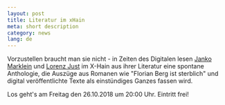 ```yaml
---
layout: post
title: Literatur im xHain
meta: short description
category: news
lang: de
---
```

Vorzustellen braucht man sie nicht - in Zeiten des Digitalen lesen <a href="http://www.jankomarklein.de/">Janko Marklein</a> und <a href="https://de.wikipedia.org/wiki/Lorenz_Just">Lorenz Just</a> im X-Hain aus ihrer Literatur eine spontane Anthologie, die Auszüge aus Romanen wie "Florian Berg ist sterblich" und digital veröffentlichte Texte als einstündiges Ganzes fassen wird. 

Los geht's am Freitag den 26.10.2018 um 20:00 Uhr. Eintritt frei!